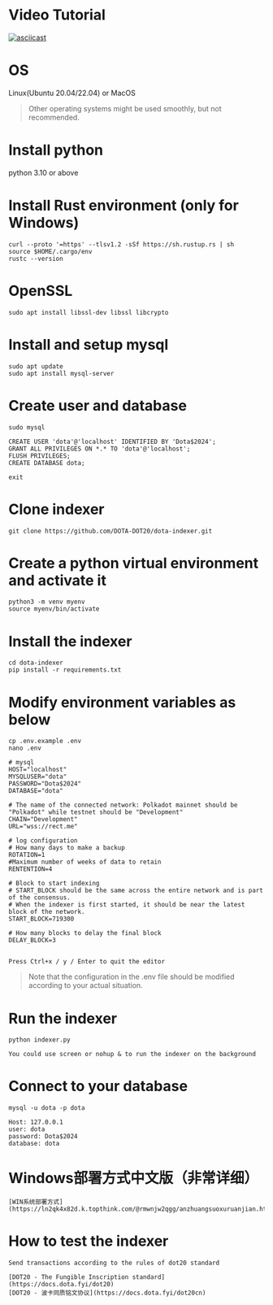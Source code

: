 # Video Tutorial
[![asciicast](https://asciinema.org/a/HNjOsxkvpNGFF4yGZhM9DseEr.svg)](https://asciinema.org/a/HNjOsxkvpNGFF4yGZhM9DseEr)

# OS
Linux(Ubuntu 20.04/22.04) or MacOS
> Other operating systems might be used smoothly, but not recommended.


# Install python
python 3.10 or above

# Install Rust environment (only for Windows)
```angular2html
curl --proto '=https' --tlsv1.2 -sSf https://sh.rustup.rs | sh
source $HOME/.cargo/env
rustc --version
```
# OpenSSL
```angular2html
sudo apt install libssl-dev libssl libcrypto
```
# Install and setup mysql
```
sudo apt update
sudo apt install mysql-server
```

# Create user and database

```
sudo mysql

CREATE USER 'dota'@'localhost' IDENTIFIED BY 'Dota$2024';
GRANT ALL PRIVILEGES ON *.* TO 'dota'@'localhost';
FLUSH PRIVILEGES;
CREATE DATABASE dota;

exit
```

# Clone indexer
```
git clone https://github.com/DOTA-DOT20/dota-indexer.git 
```

# Create a python virtual environment and activate it
```angular2html
python3 -m venv myenv
source myenv/bin/activate
```

# Install the indexer
```angular2html
cd dota-indexer
pip install -r requirements.txt
```
# Modify environment variables as below

```angular2html
cp .env.example .env
nano .env

# mysql
HOST="localhost"
MYSQLUSER="dota"
PASSWORD="Dota$2024"
DATABASE="dota"

# The name of the connected network: Polkadot mainnet should be "Polkadot" while testnet should be "Development"
CHAIN="Development"
URL="wss://rect.me"

# log configuration
# How many days to make a backup
ROTATION=1
#Maximum number of weeks of data to retain
RENTENTION=4

# Block to start indexing
# START_BLOCK should be the same across the entire network and is part of the consensus.
# When the indexer is first started, it should be near the latest block of the network.
START_BLOCK=719300

# How many blocks to delay the final block
DELAY_BLOCK=3


Press Ctrl+x / y / Enter to quit the editor
```



> Note that the configuration in the .env file should be modified according to your actual situation.

# Run the indexer
```angular2html
python indexer.py

You could use screen or nohup & to run the indexer on the background
```

# Connect to your database
```
mysql -u dota -p dota

Host: 127.0.0.1
user: dota
password: Dota$2024
database: dota
```

# Windows部署方式中文版（非常详细）
```
[WIN系统部署方式](https://ln2qk4x82d.k.topthink.com/@rmwnjw2qgg/anzhuangsuoxuruanjian.html)
```

# How to test the indexer
```
Send transactions according to the rules of dot20 standard

[DOT20 - The Fungible Inscription standard](https://docs.dota.fyi/dot20)
[DOT20 - 波卡同质铭文协议](https://docs.dota.fyi/dot20cn)
```
